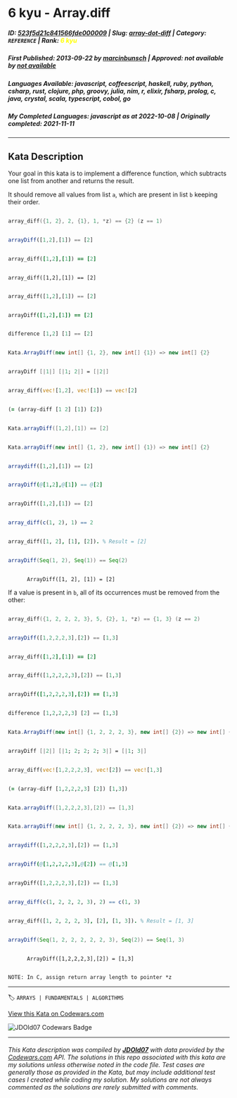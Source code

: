 # 6 kyu - Array.diff

##### **ID**: [523f5d21c841566fde000009](https://www.codewars.com/kata/523f5d21c841566fde000009) | **Slug**: [array-dot-diff](https://www.codewars.com/kata/523f5d21c841566fde000009) | **Category**: `REFERENCE` | **Rank**: <span style="color:yellow">6 kyu</span>

##### **First Published**: 2013-09-22 ***by*** [marcinbunsch](https://www.codewars.com/users/marcinbunsch) | **Approved**: *not available* ***by*** [*not available*](*https://www.codewars.com*)

##### **Languages Available**: javascript, coffeescript, haskell, ruby, python, csharp, rust, clojure, php, groovy, julia, nim, r, elixir, fsharp, prolog, c, java, crystal, scala, typescript, cobol, go

##### **My Completed Languages**: javascript ***as at*** 2022-10-08 | **Originally completed**: 2021-11-11

---

## Kata Description


Your goal in this kata is to implement a difference function, which subtracts one list from another and returns the result.



It should remove all values from list `a`, which are present in list `b` keeping their order.



```c

array_diff({1, 2}, 2, {1}, 1, *z) == {2} (z == 1)

```

```javascript

arrayDiff([1,2],[1]) == [2]

```

```ruby

array_diff([1,2],[1]) == [2]

```

```crystal

array_diff([1,2],[1]) == [2]

```

```python

array_diff([1,2],[1]) == [2]

```

```coffeescript

arrayDiff([1,2],[1]) == [2]

```

```haskell

difference [1,2] [1] == [2]

```

```csharp

Kata.ArrayDiff(new int[] {1, 2}, new int[] {1}) => new int[] {2}

```

```fsharp

arrayDiff [|1|] [|1; 2|] = [|2|]

```

```rust

array_diff(vec![1,2], vec![1]) == vec![2]

```

```clojure

(= (array-diff [1 2] [1]) [2])

```

```groovy

Kata.arrayDiff([1,2],[1]) == [2]

```

```java

Kata.arrayDiff(new int[] {1, 2}, new int[] {1}) => new int[] {2}

```

```julia

arraydiff([1,2],[1]) == [2]

```

```nim

arrayDiff(@[1,2],@[1]) == @[2]

```

```php

arrayDiff([1,2],[1]) == [2]

```

```r

array_diff(c(1, 2), 1) == 2

```

```prolog

array_diff([1, 2], [1], [2]). % Result = [2]

```

```scala

arrayDiff(Seq(1, 2), Seq(1)) == Seq(2)

```

```cobol

      ArrayDiff([1, 2], [1]) = [2]

```



If a value is present in `b`, all of its occurrences must be removed from the other:



```c

array_diff({1, 2, 2, 2, 3}, 5, {2}, 1, *z) == {1, 3} (z == 2)

```

```javascript

arrayDiff([1,2,2,2,3],[2]) == [1,3]

```

```ruby

array_diff([1,2],[1]) == [2]

```

```python

array_diff([1,2,2,2,3],[2]) == [1,3]

```

```coffeescript

arrayDiff([1,2,2,2,3],[2]) == [1,3]

```

```haskell

difference [1,2,2,2,3] [2] == [1,3]

```

```csharp

Kata.ArrayDiff(new int[] {1, 2, 2, 2, 3}, new int[] {2}) => new int[] {1, 3}

```

```fsharp

arrayDiff [|2|] [|1; 2; 2; 2; 3|] = [|1; 3|]

```

```rust

array_diff(vec![1,2,2,2,3], vec![2]) == vec![1,3]

```

```clojure

(= (array-diff [1,2,2,2,3] [2]) [1,3])

```

```groovy

Kata.arrayDiff([1,2,2,2,3],[2]) == [1,3]

```

```java

Kata.arrayDiff(new int[] {1, 2, 2, 2, 3}, new int[] {2}) => new int[] {1, 3}

```

```julia

arraydiff([1,2,2,2,3],[2]) == [1,3]

```

```nim

arrayDiff(@[1,2,2,2,3],@[2]) == @[1,3]

```

```php

arrayDiff([1,2,2,2,3],[2]) == [1,3]

```

```r

array_diff(c(1, 2, 2, 2, 3), 2) == c(1, 3)

```

```prolog

array_diff([1, 2, 2, 2, 3], [2], [1, 3]). % Result = [1, 3]

```

```scala

arrayDiff(Seq(1, 2, 2, 2, 2, 2, 3), Seq(2)) == Seq(1, 3)

```

```cobol

      ArrayDiff([1,2,2,2,3],[2]) = [1,3]

```

~~~ if:c

NOTE: In C, assign return array length to pointer *z

~~~

---


🏷 `ARRAYS | FUNDAMENTALS | ALGORITHMS`


[View this Kata on Codewars.com](https://www.codewars.com/kata/523f5d21c841566fde000009)

![](https://www.codewars.com/users/jdold07/badges/large "JDOld07 Codewars Badge")

---

###### *This Kata description was compiled by [**JDOld07**](https://tpstech.dev) with data provided by the [Codewars.com](https://www.codewars.com) API.  The solutions in this repo associated with this kata are my solutions unless otherwise noted in the code file.  Test cases are generally those as provided in the Kata, but may include additional test cases I created while coding my solution.  My solutions are not always commented as the solutions are rarely submitted with comments.*

